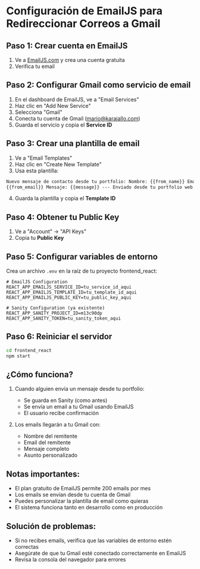 # Configuración de EmailJS para Redireccionar Correos a Gmail

## Paso 1: Crear cuenta en EmailJS

1. Ve a [EmailJS.com](https://www.emailjs.com/) y crea una cuenta gratuita
2. Verifica tu email

## Paso 2: Configurar Gmail como servicio de email

1. En el dashboard de EmailJS, ve a "Email Services"
2. Haz clic en "Add New Service"
3. Selecciona "Gmail"
4. Conecta tu cuenta de Gmail (mario@karajallo.com)
5. Guarda el servicio y copia el **Service ID**

## Paso 3: Crear una plantilla de email

1. Ve a "Email Templates"
2. Haz clic en "Create New Template"
3. Usa esta plantilla:

```html
Nuevo mensaje de contacto desde tu portfolio: Nombre: {{from_name}} Email:
{{from_email}} Mensaje: {{message}} --- Enviado desde tu portfolio web
```

4. Guarda la plantilla y copia el **Template ID**

## Paso 4: Obtener tu Public Key

1. Ve a "Account" → "API Keys"
2. Copia tu **Public Key**

## Paso 5: Configurar variables de entorno

Crea un archivo `.env` en la raíz de tu proyecto frontend_react:

```env
# EmailJS Configuration
REACT_APP_EMAILJS_SERVICE_ID=tu_service_id_aqui
REACT_APP_EMAILJS_TEMPLATE_ID=tu_template_id_aqui
REACT_APP_EMAILJS_PUBLIC_KEY=tu_public_key_aqui

# Sanity Configuration (ya existente)
REACT_APP_SANITY_PROJECT_ID=m13c90dp
REACT_APP_SANITY_TOKEN=tu_sanity_token_aqui
```

## Paso 6: Reiniciar el servidor

```bash
cd frontend_react
npm start
```

## ¿Cómo funciona?

1. Cuando alguien envía un mensaje desde tu portfolio:

   - Se guarda en Sanity (como antes)
   - Se envía un email a tu Gmail usando EmailJS
   - El usuario recibe confirmación

2. Los emails llegarán a tu Gmail con:
   - Nombre del remitente
   - Email del remitente
   - Mensaje completo
   - Asunto personalizado

## Notas importantes:

- El plan gratuito de EmailJS permite 200 emails por mes
- Los emails se envían desde tu cuenta de Gmail
- Puedes personalizar la plantilla de email como quieras
- El sistema funciona tanto en desarrollo como en producción

## Solución de problemas:

- Si no recibes emails, verifica que las variables de entorno estén correctas
- Asegúrate de que tu Gmail esté conectado correctamente en EmailJS
- Revisa la consola del navegador para errores
